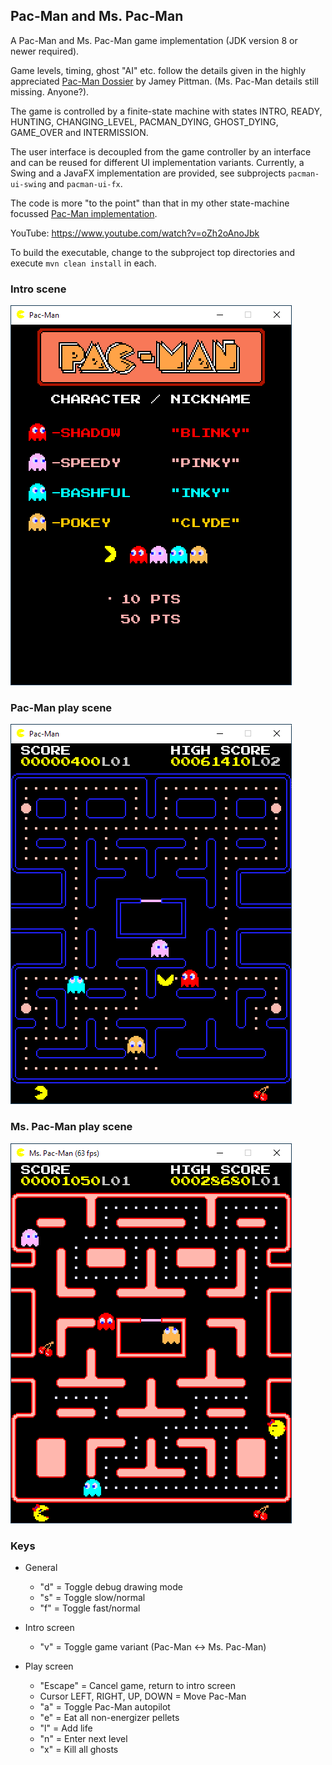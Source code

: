 ## Pac-Man and Ms. Pac-Man

A Pac-Man and Ms. Pac-Man game implementation (JDK version 8 or newer required). 

Game levels, timing, ghost "AI" etc. follow the details given in the highly appreciated [Pac-Man Dossier](https://pacman.holenet.info) by Jamey Pittman. (Ms. Pac-Man details still missing. Anyone?).

The game is controlled by a finite-state machine with states INTRO, READY, HUNTING, CHANGING_LEVEL, PACMAN_DYING, GHOST_DYING, GAME_OVER and INTERMISSION. 

The user interface is decoupled from the game controller by an interface and can be reused for different UI implementation variants. Currently, a Swing and a JavaFX implementation are provided, see subprojects `pacman-ui-swing` and `pacman-ui-fx`.

The code is more "to the point" than that in my other state-machine focussed [Pac-Man implementation](https://github.com/armin-reichert/pacman).

YouTube: https://www.youtube.com/watch?v=oZh2oAnoJbk

To build the executable, change to the subproject top directories and execute `mvn clean install` in each.

### Intro scene
<img src="pacman/doc/intro.png">

### Pac-Man play scene
<img src="pacman/doc/playing.png">

### Ms. Pac-Man play scene
<img src="pacman/doc/mspacman_playing.png">

### Keys

- General
  - "d" = Toggle debug drawing mode
  - "s" = Toggle slow/normal 
  - "f" = Toggle fast/normal

- Intro screen
  - "v" = Toggle game variant (Pac-Man <-> Ms. Pac-Man)

- Play screen
  - "Escape" = Cancel game, return to intro screen
  - Cursor LEFT, RIGHT, UP, DOWN = Move Pac-Man
  - "a" = Toggle Pac-Man autopilot
  - "e" = Eat all non-energizer pellets
  - "l" = Add life
  - "n" = Enter next level
  - "x" = Kill all ghosts
  
